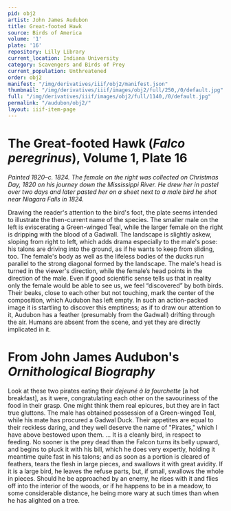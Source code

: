 ```yaml
---
pid: obj2
artist: John James Audubon
title: Great-footed Hawk
source: Birds of America
volume: '1'
plate: '16'
repository: Lilly Library
current_location: Indiana University
category: Scavengers and Birds of Prey
current_population: Unthreatened
order: obj2
manifest: "/img/derivatives/iiif/obj2/manifest.json"
thumbnail: "/img/derivatives/iiif/images/obj2/full/250,/0/default.jpg"
full: "/img/derivatives/iiif/images/obj2/full/1140,/0/default.jpg"
permalink: "/audubon/obj2/"
layout: iiif-item-page
---
```

# The Great-footed Hawk (_Falco peregrinus_), Volume 1, Plate 16

_Painted 1820–c. 1824. The female on the right was collected on Christmas Day, 1820 on his journey down the Mississippi River. He drew her in pastel over two days and later pasted her on a sheet next to a male bird he shot near Niagara Falls in 1824._

Drawing the reader's attention to the bird's foot, the plate seems intended to illustrate the then-current name of the species. The smaller male on the left is eviscerating a Green-winged Teal, while the larger female on the right is dripping with the blood of a Gadwall. The landscape is slightly askew, sloping from right to left, which adds drama especially to the male's pose: his talons are driving into the ground, as if he wants to keep from sliding, too. The female's body as well as the lifeless bodies of the ducks run parallel to the strong diagonal formed by the landscape. The male's head is turned in the viewer's direction, while the female’s head points in the direction of the male. Even if good scientific sense tells us that in reality only the female would be able to see us, we feel “discovered” by both birds. Their beaks, close to each other but not touching, mark the center of the composition, which Audubon has left empty. In such an action-packed image it is startling to discover this emptiness; as if to draw our attention to it, Audubon has a feather (presumably from the Gadwall) drifting through the air. Humans are absent from the scene, and yet they are directly implicated in it.

# From John James Audubon's _Ornithological Biography_

Look at these two pirates eating their _dejeuné à la fourchette_ [a hot breakfast], as it were, congratulating each other on the savouriness of the food in their grasp. One might think them real epicures, but they are in fact true gluttons. The male has obtained possession of a Green-winged Teal, while his mate has procured a Gadwal Duck. Their appetites are equal to their reckless daring, and they well deserve the name of "Pirates," which I have above bestowed upon them. … It is a cleanly bird, in respect to feeding. No sooner is the prey dead than the Falcon turns its belly upward, and begins to pluck it with his bill, which he does very expertly, holding it meantime quite fast in his talons; and as soon as a portion is cleared of feathers, tears the flesh in large pieces, and swallows it with great avidity. If it is a large bird, he leaves the refuse parts, but, if small, swallows the whole in pieces. Should he be approached by an enemy, he rises with it and flies off into the interior of the woods, or if he happens to be in a meadow, to some considerable distance, he being more wary at such times than when he has alighted on a tree.
